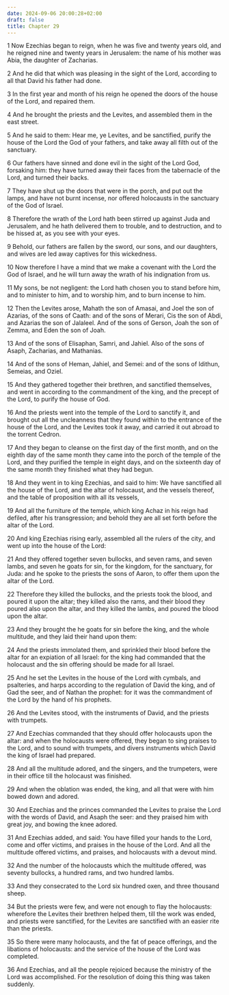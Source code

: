 ```yaml
---
date: 2024-09-06 20:00:28+02:00
draft: false
title: Chapter 29
---
```




1 Now Ezechias began to reign, when he was five and twenty years old, and he reigned nine and twenty years in Jerusalem: the name of his mother was Abia, the daughter of Zacharias.

2 And he did that which was pleasing in the sight of the Lord, according to all that David his father had done.

3 In the first year and month of his reign he opened the doors of the house of the Lord, and repaired them.

4 And he brought the priests and the Levites, and assembled them in the east street.

5 And he said to them: Hear me, ye Levites, and be sanctified, purify the house of the Lord the God of your fathers, and take away all filth out of the sanctuary.

6 Our fathers have sinned and done evil in the sight of the Lord God, forsaking him: they have turned away their faces from the tabernacle of the Lord, and turned their backs.

7 They have shut up the doors that were in the porch, and put out the lamps, and have not burnt incense, nor offered holocausts in the sanctuary of the God of Israel.

8 Therefore the wrath of the Lord hath been stirred up against Juda and Jerusalem, and he hath delivered them to trouble, and to destruction, and to be hissed at, as you see with your eyes.

9 Behold, our fathers are fallen by the sword, our sons, and our daughters, and wives are led away captives for this wickedness.

10 Now therefore I have a mind that we make a covenant with the Lord the God of Israel, and he will turn away the wrath of his indignation from us.

11 My sons, be not negligent: the Lord hath chosen you to stand before him, and to minister to him, and to worship him, and to burn incense to him.

12 Then the Levites arose, Mahath the son of Amasai, and Joel the son of Azarias, of the sons of Caath: and of the sons of Merari, Cis the son of Abdi, and Azarias the son of Jalaleel. And of the sons of Gerson, Joah the son of Zemma, and Eden the son of Joah.

13 And of the sons of Elisaphan, Samri, and Jahiel. Also of the sons of Asaph, Zacharias, and Mathanias.

14 And of the sons of Heman, Jahiel, and Semei: and of the sons of Idithun, Semeias, and Oziel.

15 And they gathered together their brethren, and sanctified themselves, and went in according to the commandment of the king, and the precept of the Lord, to purify the house of God.

16 And the priests went into the temple of the Lord to sanctify it, and brought out all the uncleanness that they found within to the entrance of the house of the Lord, and the Levites took it away, and carried it out abroad to the torrent Cedron.

17 And they began to cleanse on the first day of the first month, and on the eighth day of the same month they came into the porch of the temple of the Lord, and they purified the temple in eight days, and on the sixteenth day of the same month they finished what they had begun.

18 And they went in to king Ezechias, and said to him: We have sanctified all the house of the Lord, and the altar of holocaust, and the vessels thereof, and the table of proposition with all its vessels,

19 And all the furniture of the temple, which king Achaz in his reign had defiled, after his transgression; and behold they are all set forth before the altar of the Lord.

20 And king Ezechias rising early, assembled all the rulers of the city, and went up into the house of the Lord:

21 And they offered together seven bullocks, and seven rams, and seven lambs, and seven he goats for sin, for the kingdom, for the sanctuary, for Juda: and he spoke to the priests the sons of Aaron, to offer them upon the altar of the Lord.

22 Therefore they killed the bullocks, and the priests took the blood, and poured it upon the altar; they killed also the rams, and their blood they poured also upon the altar, and they killed the lambs, and poured the blood upon the altar.

23 And they brought the he goats for sin before the king, and the whole multitude, and they laid their hand upon them:

24 And the priests immolated them, and sprinkled their blood before the altar for an expiation of all Israel: for the king had commanded that the holocaust and the sin offering should be made for all Israel.

25 And he set the Levites in the house of the Lord with cymbals, and psalteries, and harps according to the regulation of David the king, and of Gad the seer, and of Nathan the prophet: for it was the commandment of the Lord by the hand of his prophets.

26 And the Levites stood, with the instruments of David, and the priests with trumpets.

27 And Ezechias commanded that they should offer holocausts upon the altar: and when the holocausts were offered, they began to sing praises to the Lord, and to sound with trumpets, and divers instruments which David the king of Israel had prepared.

28 And all the multitude adored, and the singers, and the trumpeters, were in their office till the holocaust was finished.

29 And when the oblation was ended, the king, and all that were with him bowed down and adored.

30 And Ezechias and the princes commanded the Levites to praise the Lord with the words of David, and Asaph the seer: and they praised him with great joy, and bowing the knee adored.

31 And Ezechias added, and said: You have filled your hands to the Lord, come and offer victims, and praises in the house of the Lord. And all the multitude offered victims, and praises, and holocausts with a devout mind.

32 And the number of the holocausts which the multitude offered, was seventy bullocks, a hundred rams, and two hundred lambs.

33 And they consecrated to the Lord six hundred oxen, and three thousand sheep.

34 But the priests were few, and were not enough to flay the holocausts: wherefore the Levites their brethren helped them, till the work was ended, and priests were sanctified, for the Levites are sanctified with an easier rite than the priests.

35 So there were many holocausts, and the fat of peace offerings, and the libations of holocausts: and the service of the house of the Lord was completed.

36 And Ezechias, and all the people rejoiced because the ministry of the Lord was accomplished. For the resolution of doing this thing was taken suddenly.

